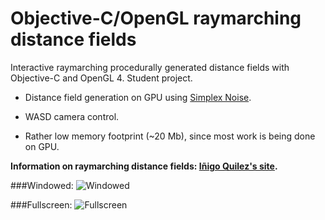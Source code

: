 # Objective-C/OpenGL raymarching distance fields

Interactive raymarching procedurally generated distance fields with Objective-C and OpenGL 4. Student project.

- Distance field generation on GPU using [Simplex Noise](http://en.wikipedia.org/wiki/Simplex_noise).

- WASD camera control.

- Rather low memory footprint (~20 Mb), since most work is being done on GPU.


**Information on raymarching distance fields: [Iñigo Quilez's site](http://www.iquilezles.org/www/index.htm).**

###Windowed:
![Windowed](https://cloud.githubusercontent.com/assets/666055/6658036/c3ddba0c-cb6d-11e4-97ab-13963fbc8674.png)

###Fullscreen:
![Fullscreen](https://cloud.githubusercontent.com/assets/666055/6658082/420d38de-cb6f-11e4-8fcf-efe164f599a8.png)
